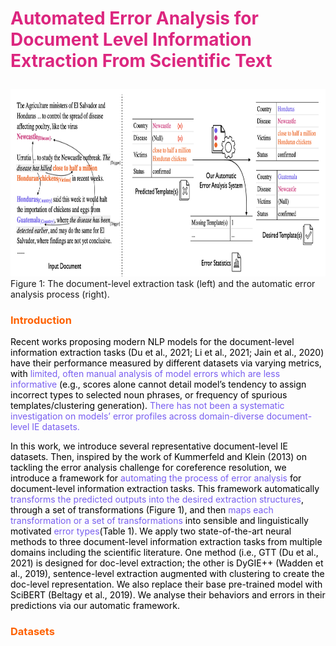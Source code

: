 <h1><p style="color:#DC267F"><b>Automated Error Analysis for Document Level Information Extraction From Scientific Text</b></p></h1>

<img src = "assets/error_analysis_system.png" height = "300" width = "900"/>
Figure 1: The document-level extraction task (left) and the automatic error analysis process (right).

<h3><p style="color:#FE6100"><b>Introduction</b></p></h3>

<p style="color:black">
Recent works proposing modern NLP models for the document-level information extraction tasks (Du et al., 2021; Li et al., 2021; Jain et al., 2020) have their performance measured by different datasets via varying metrics, with <span style="color:#785EF0">limited, often manual analysis of model errors which are less informative</span> (e.g., scores alone cannot detail model’s tendency to assign incorrect types to selected noun phrases, or frequency of spurious templates/clustering generation). <span style="color:#785EF0">There has not been a systematic investigation on models’ error profiles across domain-diverse document-level IE datasets.</span></p>

<p style="color:black">
In this work, we introduce several representative document-level IE datasets. Then, inspired by the work of Kummerfeld and Klein (2013) on tackling the error analysis challenge for coreference resolution, we introduce a framework for <span style="color:#785EF0">automating the process of error analysis</span> for document-level information extraction tasks. This framework automatically <span style="color:#785EF0">transforms the predicted outputs into the desired extraction structures</span>, through a set of transformations (Figure 1), and then <span style="color:#785EF0">maps each transformation or a set of transformations</span> into sensible and linguistically motivated <span style="color:#785EF0">error types</span>(Table 1). We apply two state-of-the-art neural methods to three document-level information extraction tasks from multiple domains including the scientific literature. One method (i.e., GTT (Du et al., 2021) is designed for doc-level extraction; the other is DyGIE++ (Wadden et al., 2019), sentence-level extraction augmented with clustering to create the doc-level representation. We also replace their base pre-trained model with SciBERT (Beltagy et al., 2019). We analyse their behaviors and errors in their predictions via our automatic framework.</p>

<h3><p style="color:#FE6100"><b>Datasets</b></p></h3>
